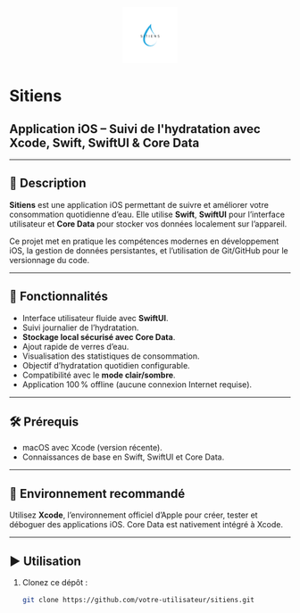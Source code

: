 <p align="center">
  <img src="Screen/Sitiens.png" width="100" alt="Sitiens Logo">
</p>

# Sitiens
## Application iOS – Suivi de l'hydratation avec Xcode, Swift, SwiftUI & Core Data

---

## 📝 Description

**Sitiens** est une application iOS permettant de suivre et améliorer votre consommation quotidienne d’eau. Elle utilise **Swift**, **SwiftUI** pour l’interface utilisateur et **Core Data** pour stocker vos données localement sur l’appareil.

Ce projet met en pratique les compétences modernes en développement iOS, la gestion de données persistantes, et l’utilisation de Git/GitHub pour le versionnage du code.

---

## 🚀 Fonctionnalités

- Interface utilisateur fluide avec **SwiftUI**.
- Suivi journalier de l’hydratation.
- **Stockage local sécurisé avec Core Data**.
- Ajout rapide de verres d’eau.
- Visualisation des statistiques de consommation.
- Objectif d’hydratation quotidien configurable.
- Compatibilité avec le **mode clair/sombre**.
- Application 100 % offline (aucune connexion Internet requise).

---

## 🛠 Prérequis

- macOS avec Xcode (version récente).
- Connaissances de base en Swift, SwiftUI et Core Data.

---

## 🧪 Environnement recommandé

Utilisez **Xcode**, l’environnement officiel d’Apple pour créer, tester et déboguer des applications iOS. Core Data est nativement intégré à Xcode.

---

## ▶️ Utilisation

1. Clonez ce dépôt :
   ```bash
   git clone https://github.com/votre-utilisateur/sitiens.git

